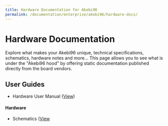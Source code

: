 ```yaml
---
title: Hardware Documentation for Akebi96
permalink: /documentation/enterprise/akebi96/hardware-docs/
---
```

# Hardware Documentation

Explore what makes your Akebi96 unique, technical specifications, schematics, hardware notes and more... This page allows you to see what is under the "Akebi96 hood" by offering static documentation published directly from the board vendors.

## User Guides

- Hardware User Manual ([View](./akebi96-hardware-manual.pdf))

#### Hardware

- Schematics ([View](akebi96-schematics.pdf)